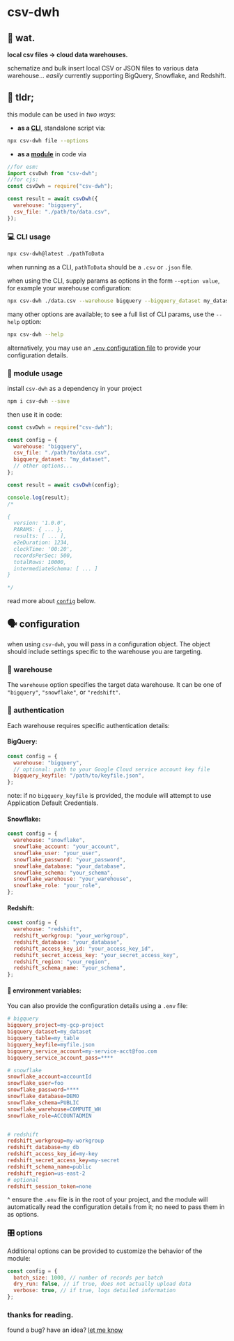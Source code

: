 # csv-dwh

## 🤨 wat.

**local csv files → cloud data warehouses.**

schematize and bulk insert local CSV or JSON files to various data warehouse... _easily_ currently supporting BigQuery, Snowflake, and Redshift.


## 👔 tldr;

this module can be used in _two ways_:

- **as a [CLI](#cli)**, standalone script via:

```bash
npx csv-dwh file --options
```

- **as a [module](#mod)** in code via

```javascript
//for esm:
import csvDwh from "csv-dwh";
//for cjs:
const csvDwh = require("csv-dwh");

const result = await csvDwh({
  warehouse: "bigquery",
  csv_file: "./path/to/data.csv",
});
```

<div id="cli"></div>

### 💻 CLI usage

```bash
npx csv-dwh@latest ./pathToData
```

when running as a CLI, `pathToData` should be a `.csv` or `.json` file.

when using the CLI, supply params as options in the form `--option value`, for example your warehouse configuration:

```bash
npx csv-dwh ./data.csv --warehouse bigquery --bigquery_dataset my_dataset --table_name my_table
```

many other options are available; to see a full list of CLI params, use the `--help` option:

```bash
npx csv-dwh --help
```

alternatively, you may use an [`.env` configuration file](#env) to provide your configuration details.

<div id="mod"></div>

### 🔌 module usage

install `csv-dwh` as a dependency in your project

```bash
npm i csv-dwh --save
```

then use it in code:

```javascript
const csvDwh = require("csv-dwh");

const config = {
  warehouse: "bigquery",
  csv_file: "./path/to/data.csv",
  bigquery_dataset: "my_dataset",
  // other options...
};

const result = await csvDwh(config);

console.log(result);
/*

{
  version: '1.0.0',
  PARAMS: { ... },
  results: [ ... ],
  e2eDuration: 1234,
  clockTime: '00:20',
  recordsPerSec: 500,
  totalRows: 10000,
  intermediateSchema: [ ... ]
}

*/
```

read more about [`config`](#config) below.

<div id="config"></div>

## 🗣️ configuration

when using `csv-dwh`, you will pass in a configuration object. The object should include settings specific to the warehouse you are targeting.

<div id="warehouse"></div>

### 🏢 warehouse

The `warehouse` option specifies the target data warehouse. It can be one of `"bigquery"`, `"snowflake"`, or `"redshift"`.

<div id="auth"></div>

### 🔐 authentication

Each warehouse requires specific authentication details:

#### BigQuery:

```javascript
const config = {
  warehouse: "bigquery",
  // optional: path to your Google Cloud service account key file
  bigquery_keyfile: "/path/to/keyfile.json",
};
```

note: if no `bigquery_keyfile` is provided, the module will attempt to use Application Default Credentials.

#### Snowflake:

```javascript
const config = {
  warehouse: "snowflake",
  snowflake_account: "your_account",
  snowflake_user: "your_user",
  snowflake_password: "your_password",
  snowflake_database: "your_database",
  snowflake_schema: "your_schema",
  snowflake_warehouse: "your_warehouse",
  snowflake_role: "your_role",
};
```

#### Redshift:

```javascript
const config = {
  warehouse: "redshift",
  redshift_workgroup: "your_workgroup",
  redshift_database: "your_database",
  redshift_access_key_id: "your_access_key_id",
  redshift_secret_access_key: "your_secret_access_key",
  redshift_region: "your_region",
  redshift_schema_name: "your_schema",
};
```

<div id="env"></div>

#### 🤖 environment variables:

You can also provide the configuration details using a `.env` file:

```makefile
# bigquery
bigquery_project=my-gcp-project
bigquery_dataset=my_dataset
bigquery_table=my_table
bigquery_keyfile=myfile.json
bigquery_service_account=my-service-acct@foo.com
bigquery_service_account_pass=****

# snowflake
snowflake_account=accountId
snowflake_user=foo
snowflake_password=****
snowflake_database=DEMO
snowflake_schema=PUBLIC
snowflake_warehouse=COMPUTE_WH
snowflake_role=ACCOUNTADMIN


# redshift
redshift_workgroup=my-workgroup
redshift_database=my_db
redshift_access_key_id=my-key
redshift_secret_access_key=my-secret
redshift_schema_name=public
redshift_region=us-east-2
# optional
redshift_session_token=none
```

^ ensure the `.env` file is in the root of your project, and the module will automatically read the configuration details from it; no need to pass them in as options.



<div id="options"></div>

### 🎛 options

Additional options can be provided to customize the behavior of the module:

```javascript
const config = {
  batch_size: 1000, // number of records per batch
  dry_run: false, // if true, does not actually upload data
  verbose: true, // if true, logs detailed information
};
```

### thanks for reading.

found a bug? have an idea? [let me know](https://github.com/your-repo/csv-dwh/issues)
